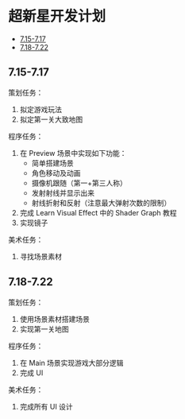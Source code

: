 # 超新星开发计划

- [7.15-7.17](#715-717)
- [7.18-7.22](#718-722)

## 7.15-7.17

策划任务：

1. 拟定游戏玩法
2. 拟定第一关大致地图

程序任务：

1. 在 Preview 场景中实现如下功能：
   - 简单搭建场景
   - 角色移动及动画
   - 摄像机跟随（第一+第三人称）
   - 发射射线并显示出来
   - 射线折射和反射（注意最大弹射次数的限制）
2. 完成 Learn Visual Effect 中的 Shader Graph 教程
3. 实现镜子

美术任务：

1. 寻找场景素材

## 7.18-7.22

策划任务：

1. 使用场景素材搭建场景
2. 实现第一关地图

程序任务：

1. 在 Main 场景实现游戏大部分逻辑
2. 完成 UI

美术任务：

1. 完成所有 UI 设计